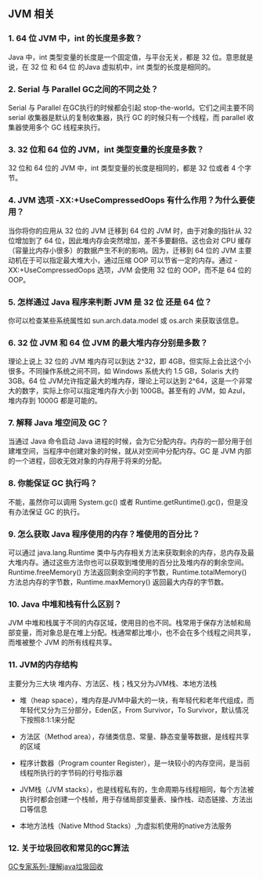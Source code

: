 ## JVM 相关

### 1. 64 位 JVM 中，int 的长度是多数？

Java 中，int 类型变量的长度是一个固定值，与平台无关，都是 32 位。意思就是说，在 32 位 和 64 位 的Java 虚拟机中，int 类型的长度是相同的。



### 2. Serial 与 Parallel GC之间的不同之处？

Serial 与 Parallel 在GC执行的时候都会引起 stop-the-world。它们之间主要不同 serial 收集器是默认的复制收集器，执行 GC 的时候只有一个线程，而 parallel 收集器使用多个 GC 线程来执行。



### 3. 32 位和 64 位的 JVM，int 类型变量的长度是多数？

32 位和 64 位的 JVM 中，int 类型变量的长度是相同的，都是 32 位或者 4 个字节。 



### 4. JVM 选项 -XX:+UseCompressedOops 有什么作用？为什么要使用？

当你将你的应用从 32 位的 JVM 迁移到 64 位的 JVM 时，由于对象的指针从 32 位增加到了 64 位，因此堆内存会突然增加，差不多要翻倍。这也会对 CPU 缓存（容量比内存小很多）的数据产生不利的影响。因为，迁移到 64 位的 JVM 主要动机在于可以指定最大堆大小，通过压缩 OOP 可以节省一定的内存。通过 -XX:+UseCompressedOops 选项，JVM 会使用 32 位的 OOP，而不是 64 位的 OOP。 



### 5. 怎样通过 Java 程序来判断 JVM 是 32 位 还是 64 位？

你可以检查某些系统属性如 sun.arch.data.model 或 os.arch 来获取该信息。 



### 6. 32 位 JVM 和 64 位 JVM 的最大堆内存分别是多数？

理论上说上 32 位的 JVM 堆内存可以到达 2^32，即 4GB，但实际上会比这个小很多。不同操作系统之间不同，如 Windows 系统大约 1.5 GB，Solaris 大约 3GB。64 位 JVM允许指定最大的堆内存，理论上可以达到 2^64，这是一个非常大的数字，实际上你可以指定堆内存大小到 100GB。甚至有的 JVM，如 Azul，堆内存到 1000G 都是可能的。 



### 7. 解释 Java 堆空间及 GC？

当通过 Java 命令启动 Java 进程的时候，会为它分配内存。内存的一部分用于创建堆空间，当程序中创建对象的时候，就从对空间中分配内存。GC 是 JVM 内部的一个进程，回收无效对象的内存用于将来的分配。 



### 8. 你能保证 GC 执行吗？

不能，虽然你可以调用 System.gc() 或者 Runtime.getRuntime().gc()，但是没有办法保证 GC 的执行。



### 9. 怎么获取 Java 程序使用的内存？堆使用的百分比？

可以通过 java.lang.Runtime 类中与内存相关方法来获取剩余的内存，总内存及最大堆内存。通过这些方法你也可以获取到堆使用的百分比及堆内存的剩余空间。Runtime.freeMemory() 方法返回剩余空间的字节数，Runtime.totalMemory() 方法总内存的字节数，Runtime.maxMemory() 返回最大内存的字节数。



### 10. Java 中堆和栈有什么区别？

JVM 中堆和栈属于不同的内存区域，使用目的也不同。栈常用于保存方法帧和局部变量，而对象总是在堆上分配。栈通常都比堆小，也不会在多个线程之间共享，而堆被整个 JVM 的所有线程共享。 



### 11. JVM的内存结构

主要分为三大块 堆内存、方法区、栈；栈又分为JVM栈、本地方法栈

- 堆（heap space），堆内存是JVM中最大的一块，有年轻代和老年代组成，而年轻代又分为三分部分，Eden区，From Survivor，To Survivor，默认情况下按照8:1:1来分配
- 方法区（Method area），存储类信息、常量、静态变量等数据，是线程共享的区域
- 程序计数器（Program counter Register），是一块较小的内存空间，是当前线程所执行的字节码的行号指示器

- JVM栈（JVM stacks），也是线程私有的，生命周期与线程相同，每个方法被执行时都会创建一个栈帧，用于存储局部变量表、操作栈、动态链接、方法出口等信息
- 本地方法栈（Native Mthod Stacks）,为虚拟机使用的native方法服务



### 12. 关于垃圾回收和常见的GC算法

[GC专家系列-理解java垃圾回收](https://segmentfault.com/a/1190000004233812)